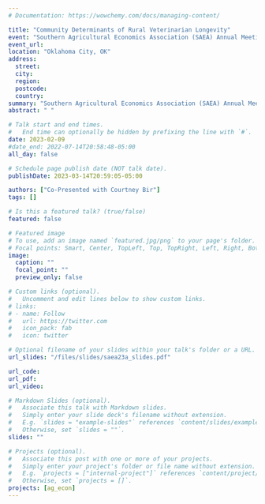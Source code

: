 ```yaml
---
# Documentation: https://wowchemy.com/docs/managing-content/

title: "Community Determinants of Rural Veterinarian Longevity"
event: "Southern Agricultural Economics Association (SAEA) Annual Meeting"
event_url:
location: "Oklahoma City, OK"
address:
  street:
  city:
  region:
  postcode:
  country:
summary: "Southern Agricultural Economics Association (SAEA) Annual Meeting"
abstract: " "

# Talk start and end times.
#   End time can optionally be hidden by prefixing the line with `#`.
date: 2023-02-09
#date_end: 2022-07-14T20:58:48-05:00
all_day: false

# Schedule page publish date (NOT talk date).
publishDate: 2023-03-14T20:59:05-05:00

authors: ["Co-Presented with Courtney Bir"]
tags: []

# Is this a featured talk? (true/false)
featured: false

# Featured image
# To use, add an image named `featured.jpg/png` to your page's folder.
# Focal points: Smart, Center, TopLeft, Top, TopRight, Left, Right, BottomLeft, Bottom, BottomRight.
image:
  caption: ""
  focal_point: ""
  preview_only: false

# Custom links (optional).
#   Uncomment and edit lines below to show custom links.
# links:
# - name: Follow
#   url: https://twitter.com
#   icon_pack: fab
#   icon: twitter

# Optional filename of your slides within your talk's folder or a URL.
url_slides: "/files/slides/saea23a_slides.pdf"

url_code:
url_pdf:
url_video:

# Markdown Slides (optional).
#   Associate this talk with Markdown slides.
#   Simply enter your slide deck's filename without extension.
#   E.g. `slides = "example-slides"` references `content/slides/example-slides.md`.
#   Otherwise, set `slides = ""`.
slides: ""

# Projects (optional).
#   Associate this post with one or more of your projects.
#   Simply enter your project's folder or file name without extension.
#   E.g. `projects = ["internal-project"]` references `content/project/deep-learning/index.md`.
#   Otherwise, set `projects = []`.
projects: [ag_econ]
---
```

